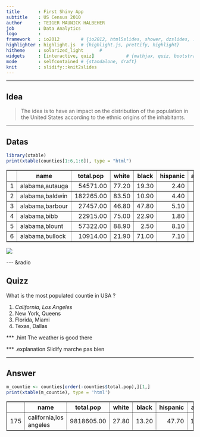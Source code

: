 ```yaml
---
title       : First Shiny App
subtitle    : US Census 2010
author      : TEIGER MAUNICK HALBEHER
job         : Data Analytics
logo        : 
framework   : io2012        # {io2012, html5slides, shower, dzslides, ...}
highlighter : highlight.js  # {highlight.js, prettify, highlight}
hitheme     : solarized_light      # 
widgets     : [interactive, quiz]            # {mathjax, quiz, bootstrap}
mode        : selfcontained # {standalone, draft}
knit        : slidify::knit2slides
---
```

<!-- Limit image width and height -->
<style type='text/css'>
img {
    max-height: 560px;
    max-width: 964px;
}
</style>

<!-- Center image on slide -->
<script src="http://ajax.aspnetcdn.com/ajax/jQuery/jquery-1.7.min.js"></script>
<script type='text/javascript'>
$(function() {
    $("p:has(img)").addClass('centered');
});
</script>
---
## Idea

> The idea is to have an impact on the distribution of the population in the United States according to the ethnic origins of the inhabitants. 

---
## Datas


```r
library(xtable)
print(xtable(counties[1:6,1:6]), type = "html")
```

<!-- html table generated in R 3.5.2 by xtable 1.8-4 package -->
<!-- Thu Nov 28 09:01:15 2019 -->
<table border=1>
<tr> <th>  </th> <th> name </th> <th> total.pop </th> <th> white </th> <th> black </th> <th> hispanic </th> <th> asian </th>  </tr>
  <tr> <td align="right"> 1 </td> <td> alabama,autauga </td> <td align="right"> 54571.00 </td> <td align="right"> 77.20 </td> <td align="right"> 19.30 </td> <td align="right"> 2.40 </td> <td align="right"> 0.90 </td> </tr>
  <tr> <td align="right"> 2 </td> <td> alabama,baldwin </td> <td align="right"> 182265.00 </td> <td align="right"> 83.50 </td> <td align="right"> 10.90 </td> <td align="right"> 4.40 </td> <td align="right"> 0.70 </td> </tr>
  <tr> <td align="right"> 3 </td> <td> alabama,barbour </td> <td align="right"> 27457.00 </td> <td align="right"> 46.80 </td> <td align="right"> 47.80 </td> <td align="right"> 5.10 </td> <td align="right"> 0.40 </td> </tr>
  <tr> <td align="right"> 4 </td> <td> alabama,bibb </td> <td align="right"> 22915.00 </td> <td align="right"> 75.00 </td> <td align="right"> 22.90 </td> <td align="right"> 1.80 </td> <td align="right"> 0.10 </td> </tr>
  <tr> <td align="right"> 5 </td> <td> alabama,blount </td> <td align="right"> 57322.00 </td> <td align="right"> 88.90 </td> <td align="right"> 2.50 </td> <td align="right"> 8.10 </td> <td align="right"> 0.20 </td> </tr>
  <tr> <td align="right"> 6 </td> <td> alabama,bullock </td> <td align="right"> 10914.00 </td> <td align="right"> 21.90 </td> <td align="right"> 71.00 </td> <td align="right"> 7.10 </td> <td align="right"> 0.20 </td> </tr>
   </table>

<img src='https://upload.wikimedia.org/wikipedia/commons/b/b1/ECE_PARIS_ssvilles.png'>

--- &radio

## Quizz

What is the most populated countie in USA ?

1. _California, Los Angeles_
2. New York, Queens
3. Florida, Miami
4. Texas, Dallas

*** .hint
The weather is good there

*** .explanation
Slidify marche pas bien

---
## Answer 

```r
m_countie <- counties[order(-counties$total.pop),][1,]
print(xtable(m_countie), type = 'html')
```

<!-- html table generated in R 3.5.2 by xtable 1.8-4 package -->
<!-- Thu Nov 28 09:01:15 2019 -->
<table border=1>
<tr> <th>  </th> <th> name </th> <th> total.pop </th> <th> white </th> <th> black </th> <th> hispanic </th> <th> asian </th>  </tr>
  <tr> <td align="right"> 175 </td> <td> california,los angeles </td> <td align="right"> 9818605.00 </td> <td align="right"> 27.80 </td> <td align="right"> 13.20 </td> <td align="right"> 47.70 </td> <td align="right"> 13.70 </td> </tr>
   </table>



